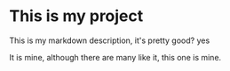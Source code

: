 # This is my project

This is my markdown description, it's pretty good? yes

It is mine, although there are many like it, this one is mine. 
